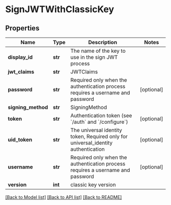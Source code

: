 # SignJWTWithClassicKey

## Properties
Name | Type | Description | Notes
------------ | ------------- | ------------- | -------------
**display_id** | **str** | The name of the key to use in the sign JWT process | 
**jwt_claims** | **str** | JWTClaims | 
**password** | **str** | Required only when the authentication process requires a username and password | [optional] 
**signing_method** | **str** | SigningMethod | 
**token** | **str** | Authentication token (see &#x60;/auth&#x60; and &#x60;/configure&#x60;) | [optional] 
**uid_token** | **str** | The universal identity token, Required only for universal_identity authentication | [optional] 
**username** | **str** | Required only when the authentication process requires a username and password | [optional] 
**version** | **int** | classic key version | 

[[Back to Model list]](../README.md#documentation-for-models) [[Back to API list]](../README.md#documentation-for-api-endpoints) [[Back to README]](../README.md)


